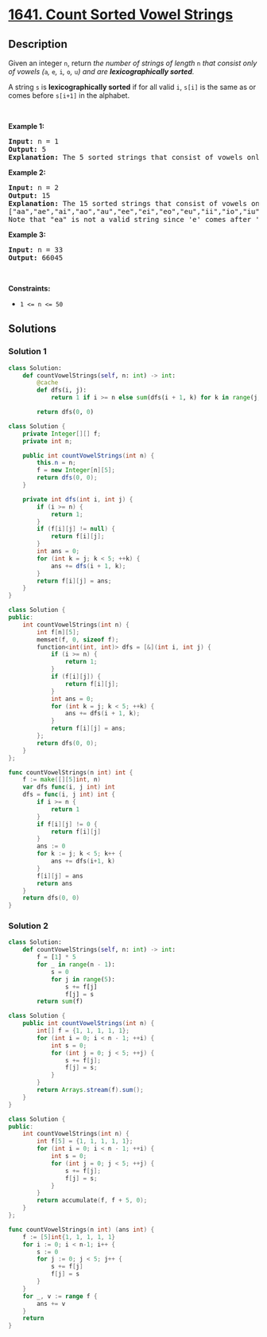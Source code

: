 # [1641. Count Sorted Vowel Strings](https://leetcode.com/problems/count-sorted-vowel-strings)


## Description

<p>Given an integer <code>n</code>, return <em>the number of strings of length </em><code>n</code><em> that consist only of vowels (</em><code>a</code><em>, </em><code>e</code><em>, </em><code>i</code><em>, </em><code>o</code><em>, </em><code>u</code><em>) and are <strong>lexicographically sorted</strong>.</em></p>

<p>A string <code>s</code> is <strong>lexicographically sorted</strong> if for all valid <code>i</code>, <code>s[i]</code> is the same as or comes before <code>s[i+1]</code> in the alphabet.</p>

<p>&nbsp;</p>
<p><strong class="example">Example 1:</strong></p>

<pre>
<strong>Input:</strong> n = 1
<strong>Output:</strong> 5
<strong>Explanation:</strong> The 5 sorted strings that consist of vowels only are <code>[&quot;a&quot;,&quot;e&quot;,&quot;i&quot;,&quot;o&quot;,&quot;u&quot;].</code>
</pre>

<p><strong class="example">Example 2:</strong></p>

<pre>
<strong>Input:</strong> n = 2
<strong>Output:</strong> 15
<strong>Explanation:</strong> The 15 sorted strings that consist of vowels only are
[&quot;aa&quot;,&quot;ae&quot;,&quot;ai&quot;,&quot;ao&quot;,&quot;au&quot;,&quot;ee&quot;,&quot;ei&quot;,&quot;eo&quot;,&quot;eu&quot;,&quot;ii&quot;,&quot;io&quot;,&quot;iu&quot;,&quot;oo&quot;,&quot;ou&quot;,&quot;uu&quot;].
Note that &quot;ea&quot; is not a valid string since &#39;e&#39; comes after &#39;a&#39; in the alphabet.
</pre>

<p><strong class="example">Example 3:</strong></p>

<pre>
<strong>Input:</strong> n = 33
<strong>Output:</strong> 66045
</pre>

<p>&nbsp;</p>
<p><strong>Constraints:</strong></p>

<ul>
	<li><code>1 &lt;= n &lt;= 50</code>&nbsp;</li>
</ul>

## Solutions

### Solution 1

<!-- tabs:start -->

```python
class Solution:
    def countVowelStrings(self, n: int) -> int:
        @cache
        def dfs(i, j):
            return 1 if i >= n else sum(dfs(i + 1, k) for k in range(j, 5))

        return dfs(0, 0)
```

```java
class Solution {
    private Integer[][] f;
    private int n;

    public int countVowelStrings(int n) {
        this.n = n;
        f = new Integer[n][5];
        return dfs(0, 0);
    }

    private int dfs(int i, int j) {
        if (i >= n) {
            return 1;
        }
        if (f[i][j] != null) {
            return f[i][j];
        }
        int ans = 0;
        for (int k = j; k < 5; ++k) {
            ans += dfs(i + 1, k);
        }
        return f[i][j] = ans;
    }
}
```

```cpp
class Solution {
public:
    int countVowelStrings(int n) {
        int f[n][5];
        memset(f, 0, sizeof f);
        function<int(int, int)> dfs = [&](int i, int j) {
            if (i >= n) {
                return 1;
            }
            if (f[i][j]) {
                return f[i][j];
            }
            int ans = 0;
            for (int k = j; k < 5; ++k) {
                ans += dfs(i + 1, k);
            }
            return f[i][j] = ans;
        };
        return dfs(0, 0);
    }
};
```

```go
func countVowelStrings(n int) int {
	f := make([][5]int, n)
	var dfs func(i, j int) int
	dfs = func(i, j int) int {
		if i >= n {
			return 1
		}
		if f[i][j] != 0 {
			return f[i][j]
		}
		ans := 0
		for k := j; k < 5; k++ {
			ans += dfs(i+1, k)
		}
		f[i][j] = ans
		return ans
	}
	return dfs(0, 0)
}
```

<!-- tabs:end -->

### Solution 2

<!-- tabs:start -->

```python
class Solution:
    def countVowelStrings(self, n: int) -> int:
        f = [1] * 5
        for _ in range(n - 1):
            s = 0
            for j in range(5):
                s += f[j]
                f[j] = s
        return sum(f)
```

```java
class Solution {
    public int countVowelStrings(int n) {
        int[] f = {1, 1, 1, 1, 1};
        for (int i = 0; i < n - 1; ++i) {
            int s = 0;
            for (int j = 0; j < 5; ++j) {
                s += f[j];
                f[j] = s;
            }
        }
        return Arrays.stream(f).sum();
    }
}
```

```cpp
class Solution {
public:
    int countVowelStrings(int n) {
        int f[5] = {1, 1, 1, 1, 1};
        for (int i = 0; i < n - 1; ++i) {
            int s = 0;
            for (int j = 0; j < 5; ++j) {
                s += f[j];
                f[j] = s;
            }
        }
        return accumulate(f, f + 5, 0);
    }
};
```

```go
func countVowelStrings(n int) (ans int) {
	f := [5]int{1, 1, 1, 1, 1}
	for i := 0; i < n-1; i++ {
		s := 0
		for j := 0; j < 5; j++ {
			s += f[j]
			f[j] = s
		}
	}
	for _, v := range f {
		ans += v
	}
	return
}
```

<!-- tabs:end -->

<!-- end -->
